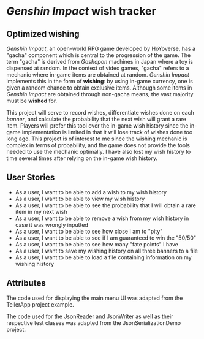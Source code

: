 # *Genshin Impact* wish tracker

## Optimized wishing

*Genshin Impact*, an open-world RPG game developed by
HoYoverse, has a "gacha" component which is central
to the progression of the game. The term "gacha" 
is derived from *Gashapon* machines in Japan where
a toy is dispensed at random. In the context of
video games, "gacha" refers to a mechanic where in-game
items are obtained at random. *Genshin Impact*
implements this in the form of **wishing**: by using
in-game currency, one is given a random chance to 
obtain exclusive items. Although some items
in *Genshin Impact* are obtained through non-gacha
means, the vast majority must be **wished** for.


 This project will serve to record wishes, differentiate 
 wishes done on each *banner*, and calculate the probability 
 that the next wish will grant a rare item. Players will 
 prefer this tool over the in-game wish history since the 
 in-game implementation is limited in that it will
 lose track of wishes done too long ago. This project is of
 interest to me since the wishing mechanic is complex
 in terms of probability, and the game does not provide the
 tools needed to use the mechanic optimally. I have also 
 lost my wish history to time several times after relying 
 on the in-game wish history.
 

## User Stories

- As a user, I want to be able to add a wish to my wish history
- As a user, I want to be able to view my wish history
- As a user, I want to be able to see the probability that I will
obtain a rare item in my next wish
- As a user, I want to be able to remove a wish from my wish history
in case it was wrongly inputted
- As a user, I want to be able to see how close I am to "pity"
- As a user, I want to be able to see if I am guaranteed to win
the "50/50"
- As a user, I want to be able to see how many "fate points" I have
- As a user, I want to save my wishing history on all three banners to a file
- As a user, I want to be able to load a file containing 
information on my wishing history

## Attributes

The code used for displaying the main menu UI was adapted from the 
TellerApp project example.

The code used for the JsonReader and JsonWriter as well as their respective test
classes was adapted from the JsonSerializationDemo project. 